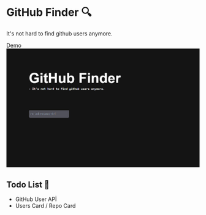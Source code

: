 <h1>GitHub Finder 🔍</h1>

<p>It's not hard to find github users anymore.</p> 

Demo
<img src="./store/web.png">

<h2>Todo List 📝</h2>
<ul>
  <li>GitHub User APİ</li>
  <li>Users Card / Repo Card </li>
</ul>
